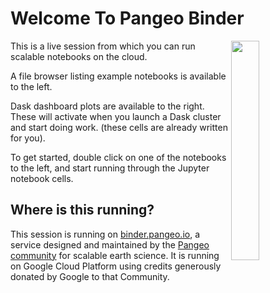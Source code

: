 Welcome To Pangeo Binder
========================

<img src="https://pangeo.io/_images/small_e_logo_cropped.png" width="30%" align="right">

This is a live session from which you can run scalable notebooks on the cloud.

A file browser listing example notebooks is available to the left.

Dask dashboard plots are available to the right.  
These will activate when you launch a Dask cluster and start doing work.
(these cells are already written for you).

To get started, double click on one of the notebooks to the left,
and start running through the Jupyter notebook cells.


Where is this running?
----------------------

This session is running on [binder.pangeo.io](https://binder.pangeo.io),
a service designed and maintained by the [Pangeo community](https://pangeo.io) for scalable earth science.
It is running on Google Cloud Platform using credits generously donated by Google to that Community.
